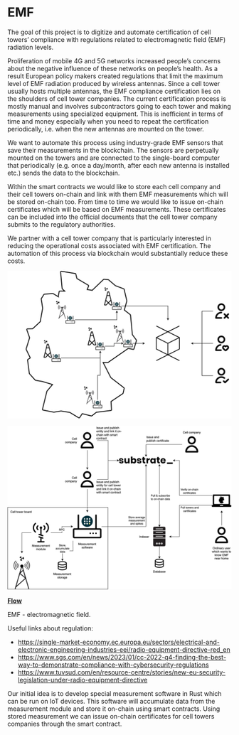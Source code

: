 # EMF

The goal of this project is to digitize and automate certification of cell towers’ compliance with regulations related to electromagnetic field (EMF) radiation levels.

Proliferation of mobile 4G and 5G networks increased people’s concerns about the negative influence of these networks on people’s health. As a result European policy makers created regulations that limit the maximum level of EMF radiation produced by wireless antennas. Since a cell tower usually hosts multiple antennas, the EMF compliance certification lies on the shoulders of cell tower companies. The current certification process is mostly manual and involves subcontractors going to each tower and making measurements using specialized equipment. This is inefficient in terms of time and money especially when you need to repeat the certification periodically, i.e. when the new antennas are mounted on the tower.

We want to automate this process using industry-grade EMF sensors that save their measurements in the blockchain. The sensors are perpetually mounted on the towers and are connected to the single-board computer that periodically (e.g. once a day/month, after each new antenna is installed etc.) sends the data to the blockchain.

Within the smart contracts we would like to store each cell company and their cell towers on-chain and link with them EMF measurements which will be stored on-chain too. From time to time we would like to issue on-chain certificates which will be based on EMF measurements. These certificates can be included into the official documents that the cell tower company submits to the regulatory authorities.

We partner with a cell tower company that is particularly interested in reducing the operational costs associated with EMF certification. The automation of this process via blockchain would substantially reduce these costs.

![](./docs/images/emf_general.png)

![](./docs/images/emf_precise.png)

**[Flow](./docs/render/Flow.svg)**

EMF - electromagnetic field.

Useful links about regulation:
- https://single-market-economy.ec.europa.eu/sectors/electrical-and-electronic-engineering-industries-eei/radio-equipment-directive-red_en
- https://www.sgs.com/en/news/2023/01/cc-2022-q4-finding-the-best-way-to-demonstrate-compliance-with-cybersecurity-regulations
- https://www.tuvsud.com/en/resource-centre/stories/new-eu-security-legislation-under-radio-equipment-directive

Our initial idea is to develop special measurement software in Rust which can be run on IoT devices. This software will accumulate data from the measurement module and store it on-chain using smart contracts. Using stored measurement we can issue on-chain certificates for cell towers companies through the smart contract.
